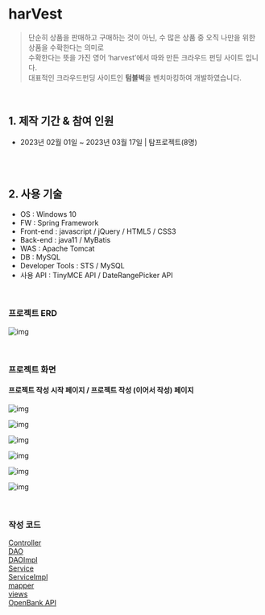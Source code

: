 # harVest   

> 단순히 상품을 판매하고 구매하는 것이 아닌, 수 많은 상품 중 오직 나만을 위한 상품을 수확한다는 의미로   
> 수확한다는 뜻을 가진 영어 ‘harvest’에서 따와 만든 크라우드 펀딩 사이트 입니다.   
> 대표적인 크라우드펀딩 사이트인 <b>텀블벅</b>을 벤치마킹하여 개발하였습니다.   
     
<br>
     
## 1. 제작 기간 & 참여 인원   
- 2023년 02월 01일 ~ 2023년 03월 17일 | 탐프로젝트(8명)   
     
<br>
<br> 
      
## 2. 사용 기술   
- OS : Windows 10   
- FW : Spring Framework  
- Front-end : javascript / jQuery / HTML5 / CSS3   
- Back-end : java11 / MyBatis   
- WAS : Apache Tomcat   
- DB : MySQL   
- Developer Tools : STS / MySQL   
- 사용 API : TinyMCE API / DateRangePicker API   

<br>
   
### 프로젝트 ERD   
![img](https://img1.daumcdn.net/thumb/R1280x0/?scode=mtistory2&fname=https%3A%2F%2Fblog.kakaocdn.net%2Fdn%2Fcktkjo%2Fbtr77QXX5ir%2FcLrLuF3JjbdKmpB63KBDW1%2Fimg.png)
   
<br>
    
### 프로젝트 화면   
#### 프로젝트 작성 시작 페이지 / 프로젝트 작성 (이어서 작성) 페이지  
![img](https://img1.daumcdn.net/thumb/R1280x0/?scode=mtistory2&fname=https%3A%2F%2Fblog.kakaocdn.net%2Fdn%2FsS9To%2Fbtr77O0ag2J%2FWkRBUCTvjGlnLjClcy9cf0%2Fimg.png)
    
![img](https://img1.daumcdn.net/thumb/R1280x0/?scode=mtistory2&fname=https%3A%2F%2Fblog.kakaocdn.net%2Fdn%2FAQuEa%2Fbtr8kfauh7u%2F1pyY0zdw0XopL3uWKlZkH0%2Fimg.png)
    
![img](https://img1.daumcdn.net/thumb/R1280x0/?scode=mtistory2&fname=https%3A%2F%2Fblog.kakaocdn.net%2Fdn%2FuvDDj%2Fbtr8f0eBCK5%2FPzIviHBvBXgeA0K5O9STw0%2Fimg.png)
   
![img](https://img1.daumcdn.net/thumb/R1280x0/?scode=mtistory2&fname=https%3A%2F%2Fblog.kakaocdn.net%2Fdn%2F9rwoE%2Fbtr8lm8fhXU%2FOir47try0P3iXNIeics5sK%2Fimg.png)
   
![img](https://img1.daumcdn.net/thumb/R1280x0/?scode=mtistory2&fname=https%3A%2F%2Fblog.kakaocdn.net%2Fdn%2FbVRE7c%2Fbtr8ll9mwVQ%2FZ461Es3AKhUcmYlO3bBcu0%2Fimg.png)
   
![img](https://img1.daumcdn.net/thumb/R1280x0/?scode=mtistory2&fname=https%3A%2F%2Fblog.kakaocdn.net%2Fdn%2FbJuRSw%2Fbtr8kIXW8aP%2FI9T7lmEeObdIUh5K3CyNK1%2Fimg.png)   
   

<br>

### 작성 코드   
[Controller](./Harvest/src/main/java/com/itwillbs/controller/CreateController.java)   
[DAO](./Harvest/src/main/java/com/itwillbs/dao/CreateDAO.java)   
[DAOImpl](./Harvest/src/main/java/com/itwillbs/dao/CreateDAOImpl.java)   
[Service](./java/com/itwillbs/service/CreateService.java)   
[ServiceImpl](./java/com/itwillbs/service/CreateServiceImpl.java)   
[mapper](./Harvest/src/main/resources/mappers/createMapper.xml)   
[views](./Harvest/src/main/webapp/WEB-INF/views/creator)    
[OpenBank API](./Harvest/src/main/java/com/itwillbs/openbank)   
   
<br>
